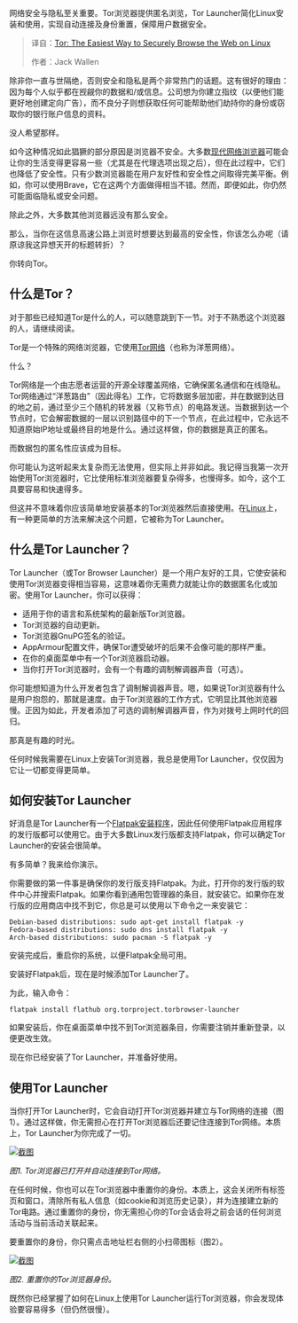 <!--
title: Tor：Linux 匿名上网终极指南，简单到飞起！
cover: https://cdn.thenewstack.io/media/2025/09/aa454b96-tor.png
summary: 网络安全与隐私至关重要。Tor浏览器提供匿名浏览，Tor Launcher简化Linux安装和使用，实现自动连接及身份重置，保障用户数据安全。
-->

网络安全与隐私至关重要。Tor浏览器提供匿名浏览，Tor Launcher简化Linux安装和使用，实现自动连接及身份重置，保障用户数据安全。

> 译自：[Tor: The Easiest Way to Securely Browse the Web on Linux](https://thenewstack.io/tor-the-easiest-way-to-securely-browse-the-web-on-linux/)
> 
> 作者：Jack Wallen

除非你一直与世隔绝，否则安全和隐私是两个非常热门的话题。这有很好的理由：因为每个人似乎都在觊觎你的数据和/或信息。公司想为你建立指纹（以便他们能更好地创建定向广告），而不良分子则想获取任何可能帮助他们劫持你的身份或窃取你的银行账户信息的资料。

没人希望那样。

如今这种情况如此猖獗的部分原因是浏览器不安全。大多数[现代网络浏览器](https://thenewstack.io/the-cautionary-tale-of-the-browser-wars-and-why-business-transformations-often-fail/)可能会让你的生活变得更容易一些（尤其是在代理选项出现之后），但在此过程中，它们也降低了安全性。只有少数浏览器能在用户友好性和安全性之间取得完美平衡。例如，你可以使用Brave，它在这两个方面做得相当不错。然而，即便如此，你仍然可能面临隐私或安全问题。

除此之外，大多数其他浏览器远没有那么安全。

那么，当你在这信息高速公路上浏览时想要达到最高的安全性，你该怎么办呢（请原谅我这异想天开的标题转折）？

你转向Tor。

## 什么是Tor？

对于那些已经知道Tor是什么的人，可以随意跳到下一节。对于不熟悉这个浏览器的人，请继续阅读。

Tor是一个特殊的网络浏览器，它使用[Tor网络](https://www.torproject.org/about/history/)（也称为洋葱网络）。

什么？

Tor网络是一个由志愿者运营的开源全球覆盖网络，它确保匿名通信和在线隐私。Tor网络通过“洋葱路由”（因此得名）工作，它将数据多层加密，并在数据到达目的地之前，通过至少三个随机的转发器（又称节点）的电路发送。当数据到达一个节点时，它会解密数据的一层以识别路径中的下一个节点，在此过程中，它永远不知道原始IP地址或最终目的地是什么。通过这样做，你的数据是真正的匿名。

而数据包的匿名性应该成为目标。

你可能认为这听起来太复杂而无法使用，但实际上并非如此。我记得当我第一次开始使用Tor浏览器时，它比使用标准浏览器要复杂得多，也慢得多。如今，这个工具要容易和快速得多。

但这并不意味着你应该简单地安装基本的Tor浏览器然后直接使用。在[Linux](https://thenewstack.io/learning-linux-start-here/)上，有一种更简单的方法来解决这个问题，它被称为Tor Launcher。

## 什么是Tor Launcher？

Tor Launcher（或Tor Browser Launcher）是一个用户友好的工具，它使安装和使用Tor浏览器变得相当容易，这意味着你无需费力就能让你的数据匿名化或加密。使用Tor Launcher，你可以获得：

*   适用于你的语言和系统架构的最新版Tor浏览器。
*   Tor浏览器的自动更新。
*   Tor浏览器GnuPG签名的验证。
*   AppArmour配置文件，确保Tor遭受破坏的后果不会像可能的那样严重。
*   在你的桌面菜单中有一个Tor浏览器启动器。
*   当你打开Tor浏览器时，会有一个有趣的调制解调器声音（可选）。

你可能想知道为什么开发者包含了调制解调器声音。嗯，如果说Tor浏览器有什么是用户抱怨的，那就是速度。由于Tor浏览器的工作方式，它明显比其他浏览器慢。正因为如此，开发者添加了可选的调制解调器声音，作为对拨号上网时代的回归。

那真是有趣的时光。

任何时候我需要在Linux上安装Tor浏览器，我总是使用Tor Launcher，仅仅因为它让一切都变得更简单。

## 如何安装Tor Launcher

好消息是Tor Launcher有一个[Flatpak安装程序](https://thenewstack.io/linux-an-intro-to-the-flatpak-universal-package-manager/)，因此任何使用Flatpak应用程序的发行版都可以使用它。由于大多数Linux发行版都支持Flatpak，你可以确定Tor Launcher的安装会很简单。

有多简单？我来给你演示。

你需要做的第一件事是确保你的发行版支持Flatpak。为此，打开你的发行版的软件中心并搜索Flatpak。如果你看到通用包管理器的条目，就安装它。如果你在发行版的应用商店中找不到它，你总是可以使用以下命令之一来安装它：

```
Debian-based distributions: sudo apt-get install flatpak -y
Fedora-based distributions: sudo dns install flatpak -y
Arch-based distributions: sudo pacman -S flatpak -y
```

安装完成后，重启你的系统，以便Flatpak全局可用。

安装好Flatpak后，现在是时候添加Tor Launcher了。

为此，输入命令：

```
flatpak install flathub org.torproject.torbrowser-launcher
```

如果安装后，你在桌面菜单中找不到Tor浏览器条目，你需要注销并重新登录，以便更改生效。

现在你已经安装了Tor Launcher，并准备好使用。

## 使用Tor Launcher

当你打开Tor Launcher时，它会自动打开Tor浏览器并建立与Tor网络的连接（图1）。通过这样做，你无需担心在打开Tor浏览器后还要记住连接到Tor网络。本质上，Tor Launcher为你完成了一切。

[![截图](https://cdn.thenewstack.io/media/2025/09/0d461f33-torlauncher.jpg)](https://cdn.thenewstack.io/media/2025/09/0d461f33-torlauncher.jpg)

*图1. Tor浏览器已打开并自动连接到Tor网络。*

在任何时候，你也可以在Tor浏览器中重置你的身份。本质上，这会关闭所有标签页和窗口，清除所有私人信息（如cookie和浏览历史记录），并为连接建立新的Tor电路。通过重置你的身份，你无需担心你的Tor会话会将之前会话的任何浏览活动与当前活动关联起来。

要重置你的身份，你只需点击地址栏右侧的小扫帚图标（图2）。

[![截图](https://cdn.thenewstack.io/media/2025/09/5135306a-torlauncher2.jpg)](https://cdn.thenewstack.io/media/2025/09/5135306a-torlauncher2.jpg)

*图2. 重置你的Tor浏览器身份。*

既然你已经掌握了如何在Linux上使用Tor Launcher运行Tor浏览器，你会发现体验要容易得多（但仍然很慢）。